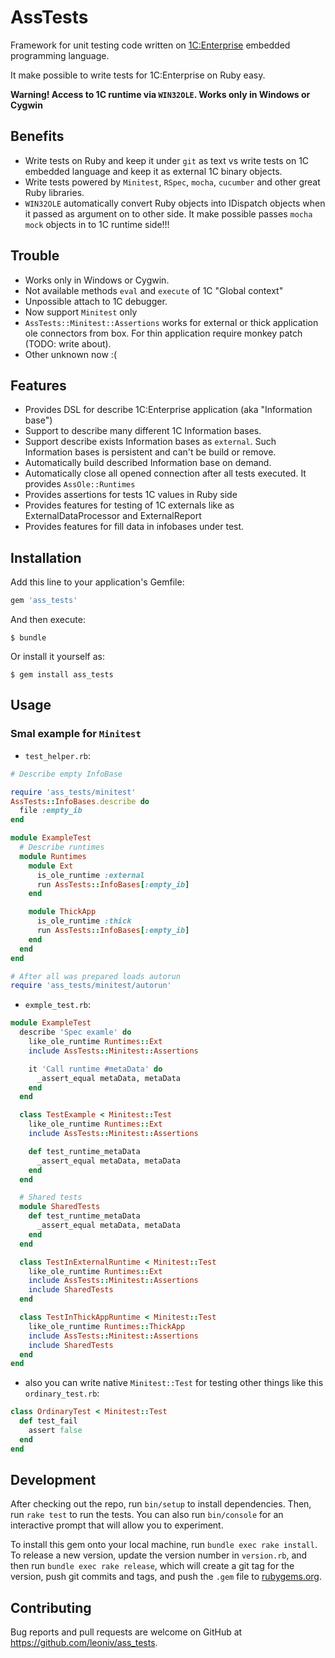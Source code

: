 # AssTests


Framework for unit testing code written on [1C:Enterprise](http://1c.ru)
embedded programming language.

It make possible to write tests for 1C:Enterprise on Ruby easy.

**Warning! Access to 1C runtime via ```WIN32OLE```. Works only in Windows or Cygwin**

## Benefits

- Write tests on Ruby and keep it under ```git``` as text  vs write tests on 1C embedded language and keep it as external 1C binary objects.
- Write tests powered by ```Minitest```, ```RSpec```, ```mocha```, ```cucumber``` and other great Ruby libraries.
- ```WIN32OLE``` automatically convert Ruby objects into IDispatch objects when it passed as argument on to other side. It make possible passes ```mocha``` ```mock``` objects in to 1C runtime side!!!

## Trouble

- Works only in Windows or Cygwin.
- Not available methods ```eval``` and ```execute``` of 1C "Global context"
- Unpossible attach to 1C debugger.
- Now support ```Minitest``` only
- `AssTests::Minitest::Assertions` works for external or thick application ole
  connectors from box. For thin application require monkey patch (TODO: write
  about).
- Other unknown now :(

## Features

- Provides DSL for describe 1C:Enterprise application (aka "Information base")
- Support to describe many different 1C Information bases.
- Support describe exists Information bases as ```external```. Such Information bases is persistent and can't be build or remove.
- Automatically build described Information base on demand.
- Automatically close all opened connection after all tests executed. It provides `AssOle::Runtimes`
- Provides assertions for tests 1C values in Ruby side
- Provides features for testing of 1C externals like as ExternalDataProcessor and ExternalReport
- Provides features for fill data in infobases under test.

## Installation

Add this line to your application's Gemfile:

```ruby
gem 'ass_tests'
```

And then execute:

    $ bundle

Or install it yourself as:

    $ gem install ass_tests

## Usage


### Smal example for ```Minitest```

- ```test_helper.rb```:
```ruby
# Describe empty InfoBase

require 'ass_tests/minitest'
AssTests::InfoBases.describe do
  file :empty_ib
end

module ExampleTest
  # Describe runtimes
  module Runtimes
    module Ext
      is_ole_runtime :external
      run AssTests::InfoBases[:empty_ib]
    end

    module ThickApp
      is_ole_runtime :thick
      run AssTests::InfoBases[:empty_ib]
    end
  end
end

# After all was prepared loads autorun
require 'ass_tests/minitest/autorun'
```
- ```exmple_test.rb```:
```ruby
module ExampleTest
  describe 'Spec examle' do
    like_ole_runtime Runtimes::Ext
    include AssTests::Minitest::Assertions

    it 'Call runtime #metaData' do
      _assert_equal metaData, metaData
    end
  end

  class TestExample < Minitest::Test
    like_ole_runtime Runtimes::Ext
    include AssTests::Minitest::Assertions

    def test_runtime_metaData
      _assert_equal metaData, metaData
    end
  end

  # Shared tests
  module SharedTests
    def test_runtime_metaData
      _assert_equal metaData, metaData
    end
  end

  class TestInExternalRuntime < Minitest::Test
    like_ole_runtime Runtimes::Ext
    include AssTests::Minitest::Assertions
    include SharedTests
  end

  class TestInThickAppRuntime < Minitest::Test
    like_ole_runtime Runtimes::ThickApp
    include AssTests::Minitest::Assertions
    include SharedTests
  end
end

```
- also you can write native ```Minitest::Test``` for testing
  other things like this ```ordinary_test.rb```:
```ruby
class OrdinaryTest < Minitest::Test
  def test_fail
    assert false
  end
end
```

## Development

After checking out the repo, run `bin/setup` to install dependencies. Then, run `rake test` to run the tests. You can also run `bin/console` for an interactive prompt that will allow you to experiment.

To install this gem onto your local machine, run `bundle exec rake install`. To release a new version, update the version number in `version.rb`, and then run `bundle exec rake release`, which will create a git tag for the version, push git commits and tags, and push the `.gem` file to [rubygems.org](https://rubygems.org).

## Contributing

Bug reports and pull requests are welcome on GitHub at https://github.com/leoniv/ass_tests.

